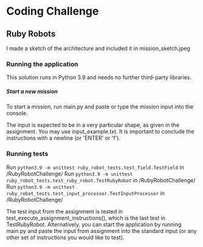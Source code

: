 # Coding Challenge

## Ruby Robots
I made a sketch of the architecture and included it in mission_sketch.jpeg

### Running the application
This solution runs in Python 3.9 and needs no further third-party libraries.

##### Start a new mission
To start a mission, run main.py and paste or type the mission input into the console. 

The input is expected to be in a very particular shape, as given in the assignment.
You may use input_example.txt. It is important to conclude the instructions with a newline (or 'ENTER' or 'f').

### Running tests
Run ```python3.9 -m unittest ruby_robot_tests.test_field.TestField``` in /RubyRobotChallenge/
Run ```python3.9 -m unittest ruby_robot_tests.test_ruby_robot.TestRubyRobot``` in /RubyRobotChallenge/
Run ```python3.9 -m unittest ruby_robot_tests.test_input_processor.TestInputProcessor``` in /RubyRobotChallenge/

The test input from the assignment is tested in test_execute_assignment_instructions(), 
which is the last test in TestRubyRobot.
Alternatively, you can start the application by running main.py and paste the input from assignment 
into the standard input (or any other set of instructions you would like to test).